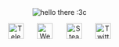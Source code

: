 <div align="center">
        <img src="https://wahwah.me/img/readme.svg" alt="hello there :3c"/>
        <p align="center">
  <a href="https://t.me/nulldelimitedhex "><img width="32px" alt="Telegram" title="Telegram" src="https://wahwah.me/img/tg.png"/></a>
  &#8287;&#8287;&#8287;&#8287;&#8287;
  <a href="https://wahwah.me"><img width="32px" alt="Website" title="Website" src="https://wahwah.me/img/web.png"></a>
  &#8287;&#8287;&#8287;&#8287;&#8287;
  <a href="https://steamcommunity.com/id/errorunabletoresolve/"><img width="32px" alt="Steam" title="Steam" src="https://wahwah.me/img/steam.png"/></a>
  &#8287;&#8287;&#8287;&#8287;&#8287;
  <a href="https://x.com/byeproduct0xff"><img width="32px" alt="Twitter" title="Twitter" src="https://wahwah.me/img/twitter.png"/></a>
</p>
</div>
